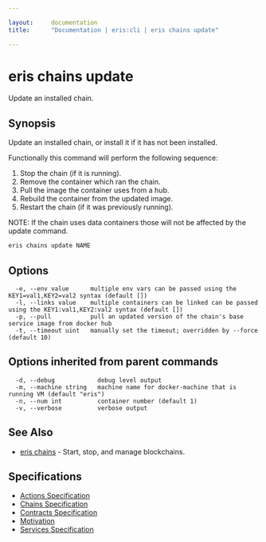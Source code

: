 ```yaml
---

layout:     documentation
title:      "Documentation | eris:cli | eris chains update"

---
```


# eris chains update

Update an installed chain.

## Synopsis

Update an installed chain, or install it if it has not been installed.

Functionally this command will perform the following sequence:

1. Stop the chain (if it is running).
2. Remove the container which ran the chain.
3. Pull the image the container uses from a hub.
4. Rebuild the container from the updated image.
5. Restart the chain (if it was previously running).

NOTE: If the chain uses data containers those will not be affected
by the update command.


```bash
eris chains update NAME
```

## Options

```
  -e, --env value      multiple env vars can be passed using the KEY1=val1,KEY2=val2 syntax (default [])
  -l, --links value    multiple containers can be linked can be passed using the KEY1:val1,KEY2:val2 syntax (default [])
  -p, --pull           pull an updated version of the chain's base service image from docker hub
  -t, --timeout uint   manually set the timeout; overridden by --force (default 10)
```

## Options inherited from parent commands

```
  -d, --debug            debug level output
  -m, --machine string   machine name for docker-machine that is running VM (default "eris")
  -n, --num int          container number (default 1)
  -v, --verbose          verbose output
```

## See Also

* [eris chains](https://docs.erisindustries.com/documentation/eris-cli/0.11.0/eris_chains/)	 - Start, stop, and manage blockchains.

## Specifications

* [Actions Specification](https://docs.erisindustries.com/documentation/eris-cli/0.11.0/actions_specification/)
* [Chains Specification](https://docs.erisindustries.com/documentation/eris-cli/0.11.0/chains_specification/)
* [Contracts Specification](https://docs.erisindustries.com/documentation/eris-cli/0.11.0/contracts_specification/)
* [Motivation](https://docs.erisindustries.com/documentation/eris-cli/0.11.0/motivation/)
* [Services Specification](https://docs.erisindustries.com/documentation/eris-cli/0.11.0/services_specification/)

